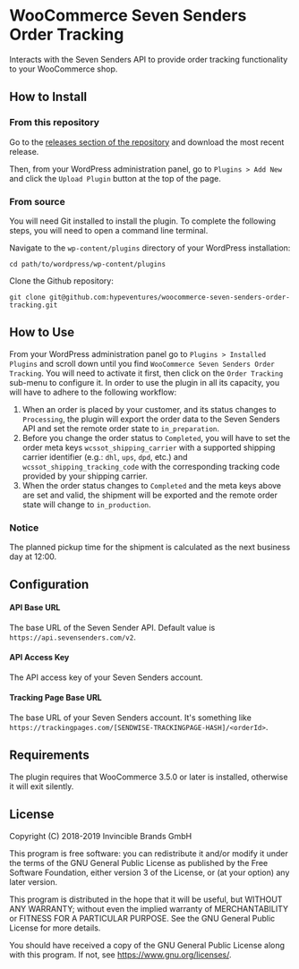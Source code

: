 # WooCommerce Seven Senders Order Tracking
Interacts with the Seven Senders API to provide order tracking functionality to your WooCommerce shop.

## How to Install
### From this repository
Go to the [releases section of the repository](https://github.com/hypeventures/woocommerce-seven-senders-order-tracking/releases) and download the most recent release.

Then, from your WordPress administration panel, go to `Plugins > Add New` and click the `Upload Plugin` button at the top of the page.

### From source
You will need Git installed to install the plugin. To complete the following steps, you will need to open a command line terminal.

Navigate to the `wp-content/plugins` directory of your WordPress installation:

`cd path/to/wordpress/wp-content/plugins`

Clone the Github repository:

`git clone git@github.com:hypeventures/woocommerce-seven-senders-order-tracking.git`

## How to Use
From your WordPress administration panel go to `Plugins > Installed Plugins` and scroll down until you find `WooCommerce Seven Senders Order Tracking`. You will need to activate it first, then click on the `Order Tracking` sub-menu to configure it. In order to use the plugin in all its capacity, you will have to adhere to the following workflow:

1. When an order is placed by your customer, and its status changes to `Processing`, the plugin will export the order data to the Seven Senders API and set the remote order state to `in_preparation`.
2. Before you change the order status to `Completed`, you will have to set the order meta keys `wcssot_shipping_carrier` with a supported shipping carrier identifier (e.g.: `dhl`, `ups`, `dpd`, etc.) and `wcssot_shipping_tracking_code` with the corresponding tracking code provided by your shipping carrier.
3. When the order status changes to `Completed` and the meta keys above are set and valid, the shipment will be exported and the remote order state will change to `in_production`.

### Notice
The planned pickup time for the shipment is calculated as the next business day at 12:00.

## Configuration
#### API Base URL
The base URL of the Seven Sender API. Default value is `https://api.sevensenders.com/v2`.

#### API Access Key
The API access key of your Seven Senders account.

#### Tracking Page Base URL
The base URL of your Seven Senders account. It's something like `https://trackingpages.com/[SENDWISE-TRACKINGPAGE-HASH]/<orderId>`.

## Requirements
The plugin requires that WooCommerce 3.5.0 or later is installed, otherwise it will exit silently.

## License
Copyright (C) 2018-2019 Invincible Brands GmbH

This program is free software: you can redistribute it and/or modify
it under the terms of the GNU General Public License as published by
the Free Software Foundation, either version 3 of the License, or
(at your option) any later version.

This program is distributed in the hope that it will be useful,
but WITHOUT ANY WARRANTY; without even the implied warranty of
MERCHANTABILITY or FITNESS FOR A PARTICULAR PURPOSE.  See the
GNU General Public License for more details.

You should have received a copy of the GNU General Public License
along with this program.  If not, see <https://www.gnu.org/licenses/>.
